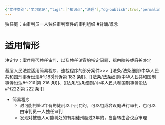 ```yaml
---
{"文件类别":"学习笔记","tags":["知识点","法理"],"dg-publish":true,"permalink":"/学习笔记studyup/法理学/独任庭/","dgPassFrontmatter":true,"created":"2024-09-23T16:43:26.439+08:00","updated":"2024-11-11T14:49:19.184+08:00"}
---
```


独任庭：由审判员一人独任审判案件的审判组织 #背诵/概念 
# 适用情形
决定权：案件是否独任审判，以及独任法官的指定问题，都由院长或庭长决定

基层人民法院适用简易程序、速裁程序的部分案件>>> [[法条/法条细则/中华人民共和国刑事诉讼法#^t183\|刑诉第 183 条Ⅰ]]、[[法条/法条细则/中华人民共和国刑事诉讼法#^t216\|第 216 条Ⅰ]]、[[法条/法条细则/中华人民共和国刑事诉讼法#^t222\|第 222 条Ⅰ]]
- 简易程序
	- 对可能判处3年有期徒刑以下刑罚的，可以组成合议庭进行审判，也可以由审判员一人独任审判
	- 发现对被告人可能判处的有期徒刑超过3年的，应当转由合议庭审理